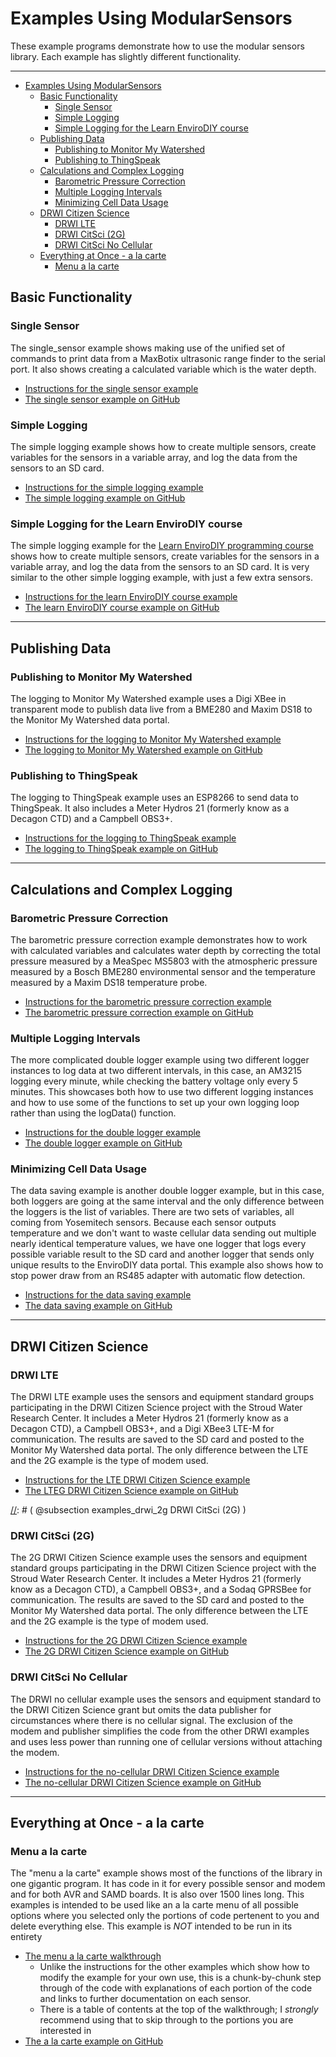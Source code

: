 [//]: # ( @page page_the_examples Examples )
# Examples Using ModularSensors

These example programs demonstrate how to use the modular sensors library.
Each example has slightly different functionality.

___

[//]: # ( Start GitHub Only )
- [Examples Using ModularSensors](#examples-using-modularsensors)
  - [Basic Functionality](#basic-functionality)
    - [Single Sensor](#single-sensor)
    - [Simple Logging](#simple-logging)
    - [Simple Logging for the Learn EnviroDIY course](#simple-logging-for-the-learn-envirodiy-course)
  - [Publishing Data](#publishing-data)
    - [Publishing to Monitor My Watershed](#publishing-to-monitor-my-watershed)
    - [Publishing to ThingSpeak](#publishing-to-thingspeak)
  - [Calculations and Complex Logging](#calculations-and-complex-logging)
    - [Barometric Pressure Correction](#barometric-pressure-correction)
    - [Multiple Logging Intervals](#multiple-logging-intervals)
    - [Minimizing Cell Data Usage](#minimizing-cell-data-usage)
  - [DRWI Citizen Science](#drwi-citizen-science)
    - [DRWI LTE](#drwi-lte)
    - [DRWI CitSci (2G)](#drwi-citsci-2g)
    - [DRWI CitSci No Cellular](#drwi-citsci-no-cellular)
  - [Everything at Once - a la carte](#everything-at-once---a-la-carte)
    - [Menu a la carte](#menu-a-la-carte)

[//]: # ( End GitHub Only )

[//]: # ( @tableofcontents )

[//]: # ( @section examples_basic Basic Functionality )
## Basic Functionality

[//]: # ( @subsection examples_single_sensor Single Sensor )
### Single Sensor

The single_sensor example shows making use of the unified set of commands to print data from a MaxBotix ultrasonic range finder to the serial port.
It also shows creating a calculated variable which is the water depth.

- [Instructions for the single sensor example](https://envirodiy.github.io/ModularSensors/single_sensor_8ino-example.html)
- [The single sensor example on GitHub](https://github.com/EnviroDIY/ModularSensors/tree/master/examples/single_sensor)


[//]: # ( @subsection examples_simple_logging Simple Logging )
### Simple Logging

The simple logging example shows how to create multiple sensors, create variables for the sensors in a variable array, and log the data from the sensors to an SD card.

- [Instructions for the simple logging example](https://envirodiy.github.io/ModularSensors/simple_logging_8ino-example.html)
- [The simple logging example on GitHub](https://github.com/EnviroDIY/ModularSensors/tree/master/examples/simple_logging)


[//]: # ( @subsection examples_learn_envirodiy Simple Logging for the Learn EnviroDIY course )
### Simple Logging for the Learn EnviroDIY course

The simple logging example for the [Learn EnviroDIY programming course](https://envirodiy.github.io/LearnEnviroDIY/) shows how to create multiple sensors, create variables for the sensors in a variable array, and log the data from the sensors to an SD card.
It is very similar to the other simple logging example, with just a few extra sensors.

- [Instructions for the learn EnviroDIY course example](https://envirodiy.github.io/ModularSensors/simple_logging__learn_enviro_d_i_y_8ino-example.html)
- [The learn EnviroDIY course example on GitHub](https://github.com/EnviroDIY/ModularSensors/tree/master/examples/simple_logging_LearnEnviroDIY)


___

[//]: # ( @section examples_publishing Publishing Data )
## Publishing Data

[//]: # ( @subsection examples_mmw Publishing to Monitor My Watershed )
### Publishing to Monitor My Watershed

The logging to Monitor My Watershed example uses a Digi XBee in transparent mode to publish data live from a BME280 and Maxim DS18 to the Monitor My Watershed data portal.

- [Instructions for the logging to Monitor My Watershed example](https://envirodiy.github.io/ModularSensors/logging_to__m_m_w_8ino-example.html)
- [The logging to Monitor My Watershed example on GitHub](https://github.com/EnviroDIY/ModularSensors/tree/master/examples/logging_to_MMW)


[//]: # ( @subsection examples_thingspeak Publishing to ThingSpeak )
### Publishing to ThingSpeak

The logging to ThingSpeak example uses an ESP8266 to send data to ThingSpeak.
It also includes a Meter Hydros 21 (formerly know as a Decagon CTD) and a Campbell OBS3+.

- [Instructions for the logging to ThingSpeak example](https://envirodiy.github.io/ModularSensors/logging_to__thing_speak_8ino-example.html)
- [The logging to ThingSpeak example on GitHub](https://github.com/EnviroDIY/ModularSensors/tree/master/examples/logging_to_ThingSpeak)


___

[//]: # ( @section examples_complex Calculations and Complex Logging )
## Calculations and Complex Logging

[//]: # ( @subsection examples_baro_rho Barometric Pressure Correction )
### Barometric Pressure Correction

The barometric pressure correction  example demonstrates how to work with calculated variables and calculates water depth by correcting the total pressure measured by a MeaSpec MS5803 with the atmospheric pressure measured by a Bosch BME280 environmental sensor and the temperature measured by a Maxim DS18 temperature probe.

- [Instructions for the barometric pressure correction example](https://envirodiy.github.io/ModularSensors/baro_rho_correction_8ino-example.html)
- [The barometric pressure correction example on GitHub](https://github.com/EnviroDIY/ModularSensors/tree/master/examples/baro_rho_correction)


[//]: # ( @subsection examples_double_log Multiple Logging Intervals )
### Multiple Logging Intervals

The more complicated double logger example using two different logger instances to log data at two different intervals, in this case, an AM3215 logging every minute, while checking the battery voltage only every 5 minutes.
This showcases both how to use two different logging instances and how to use some of the functions to set up your own logging loop rather than using the logData() function.

- [Instructions for the double logger example](https://envirodiy.github.io/ModularSensors/double_logger_8ino-example.html)
- [The double logger example on GitHub](https://github.com/EnviroDIY/ModularSensors/tree/master/examples/double_logger)


[//]: # ( @subsection examples_data_saving Minimizing Cell Data Usage )
###  Minimizing Cell Data Usage

The data saving example is another double logger example, but in this case, both loggers are going at the same interval and the only difference between the loggers is the list of variables.
There are two sets of variables, all coming from Yosemitech sensors.
Because each sensor outputs temperature and we don't want to waste cellular data sending out multiple nearly identical temperature values, we have one logger that logs every possible variable result to the SD card and another logger that sends only unique results to the EnviroDIY data portal.
This example also shows how to stop power draw from an RS485 adapter with automatic flow detection.

- [Instructions for the data saving example](https://envirodiy.github.io/ModularSensors/data_saving_8ino-example.html)
- [The data saving example on GitHub](https://github.com/EnviroDIY/ModularSensors/tree/master/examples/data_saving)


___

[//]: # ( @section examples_drwi DRWI Citizen Science )
## DRWI Citizen Science

[//]: # ( @subsection examples_drwi_lte DRWI LTE )
### DRWI LTE

The DRWI LTE example uses the sensors and equipment standard groups participating in the DRWI Citizen Science project with the Stroud Water Research Center.
It includes a Meter Hydros 21 (formerly know as a Decagon CTD), a Campbell OBS3+, and a Digi XBee3 LTE-M for communication.
The results are saved to the SD card and posted to the Monitor My Watershed data portal.
The only difference between the LTE and the 2G example is the type of modem used.

- [Instructions for the LTE DRWI Citizen Science example](https://envirodiy.github.io/ModularSensors/_d_r_w_i__l_t_e_8ino-example.html)
- [The LTEG DRWI Citizen Science example on GitHub](https://github.com/EnviroDIY/ModularSensors/tree/master/examples/DRWI_LTE)


[//]: # ( @subsection examples_drwi_2g DRWI CitSci (2G) )
### DRWI CitSci (2G)

The 2G DRWI Citizen Science example uses the sensors and equipment standard groups participating in the DRWI Citizen Science project with the Stroud Water Research Center.
It includes a Meter Hydros 21 (formerly know as a Decagon CTD), a Campbell OBS3+, and a Sodaq GPRSBee for communication.
The results are saved to the SD card and posted to the Monitor My Watershed data portal.
The only difference between the LTE and the 2G example is the type of modem used.

- [Instructions for the 2G DRWI Citizen Science example](https://envirodiy.github.io/ModularSensors/_d_r_w_i__cit_sci_8ino-example.html)
- [The 2G DRWI Citizen Science example on GitHub](https://github.com/EnviroDIY/ModularSensors/tree/master/examples/DRWI_CitSci)


[//]: # ( @subsection examples_drwi_no_cell DRWI CitSci No Cellular )
### DRWI CitSci No Cellular

The DRWI no cellular example uses the sensors and equipment standard to the DRWI Citizen Science grant but omits the data publisher for circumstances where there is no cellular signal.
The exclusion of the modem and publisher simplifies the code from the other DRWI examples and uses less power than running one of cellular versions without attaching the modem.

- [Instructions for the no-cellular DRWI Citizen Science example](https://envirodiy.github.io/ModularSensors/_d_r_w_i__no_cellular_8ino-example.html)
- [The no-cellular DRWI Citizen Science example on GitHub](https://github.com/EnviroDIY/ModularSensors/tree/master/examples/DRWI_NoCellular)


___

[//]: # ( @section examples_everything Everything at Once - a la carte )
## Everything at Once - a la carte

[//]: # ( @subsection examples_menu Menu a la carte )
### Menu a la carte

The "menu a la carte" example shows most of the functions of the library in one gigantic program.
It has code in it for every possible sensor and modem and for both AVR and SAMD boards.
It is also over 1500 lines long.
This examples is intended to be used like an a la carte menu of all possible options where you selected only the portions of code pertenent to you and delete everything else.
This example is *NOT* intended to be run in its entirety

- [The menu a la carte walkthrough](https://envirodiy.github.io/ModularSensors/menu_a_la_carte_8ino-example.html)
  - Unlike the instructions for the other examples which show how to modify the example for your own use, this is a chunk-by-chunk step through of the code with explanations of each portion of the code and links to further documentation on each sensor.
  - There is a table of contents at the top of the walkthrough; I *strongly* recommend using that to skip through to the portions you are interested in
- [The a la carte example on GitHub](https://github.com/EnviroDIY/ModularSensors/tree/master/examples/menu_a_la_carte)
